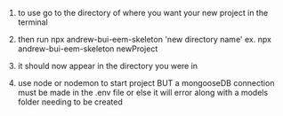 1. to use go to the directory of where you want your new project in the terminal 
2. then run npx andrew-bui-eem-skeleton 'new directory name' ex. npx andrew-bui-eem-skeleton newProject
3. it should now appear in the directory you were in

4. use node or nodemon to start project BUT a mongooseDB connection must be made in the .env file or else it will error along with a models folder needing to be created